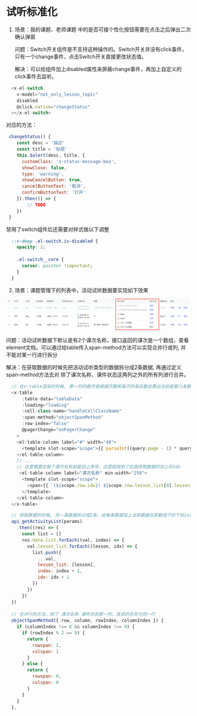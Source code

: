 # 试听标准化

1. 场景：我的课题、老师课题 中的是否可接个性化按钮需要在点击之后弹出二次确认弹窗
   
   问题：Switch开关组件是不支持这种操作的。Switch开关并没有click事件，只有一个change事件，点击Switch开关直接更改状态值。

   解决：可以给组件加上disabled属性来屏蔽change事件，再加上自定义的click事件去监听。

``` javascript
  <x-el-switch
    v-model="not_only_lesson_topic"
    disabled
    @click.native="changeStatus"
  ></x-el-switch>
```
对应的方法：
``` javascript
 changeStatus() {
    const desc = '描述'
    const title = '标题'
    this.$alert(desc, title, {
      customClass: 'x-status-message-box',
      showClose: false,
      type: 'warning',
      showCancelButton: true,
      cancelButtonText: '取消',
      confirmButtonText: '打开'
    }).then(() => {
        // TODO
    })
 }
```
禁用了switch组件后还需要对样式做以下调整
``` css
  ::v-deep .el-switch.is-disabled {
    opacity: 1;

    .el-switch__core {
      cursor: pointer !important;
    }
  }
```
2. 场景：课题管理下的列表中，活动试听数据要实现如下效果

  ![节点](./activity.png)

  问题：活动试听数据下默认是有2个课次名称，接口返回的课次是一个数组，查看element文档，可以通过给table传入span-method方法可以实现合并行或列, 并不能对某一行进行拆分

  解决：在获取数据的时候先把活动试听类型的数据拆分成2条数据, 再通过定义span-method方法去对 除了课次名称、课件状态这两列之外的所有列进行合并。

  ``` javascript
    // 在x-table渲染的时候, 第一列的数字是根据页数和每页的条目数去算出当前是第几条数据的,由于我们是将拿到的数据拆分出来了，所以这里x-table默认的row-index显示是不对的，因此需要将row-index设置为false，自己手动再去计算
    <x-table
        :table-data="tableData"
        :loading="loading"
        :cell-class-name="handleCellClassName"
        :span-method="objectSpanMethod"
        :row-index="false"
        @pagerChange="onPagerChange"
      >
      <el-table-column label="#" width="48">
        <template slot-scope="scope">{{ parseInt((query.page - 1) * query.length + scope.row.index) }}</template>
      </el-table-column>
      // ...
      // 这里需要在每个课次名称前面加上序号，这里就用到了后面获取数据时加上的idx
       <el-table-column label="课次名称" min-width="250">
        <template slot-scope="scope">
          <span>{{ `(${scope.row.idx}) ${scope.row.lesson_list[0].lesson_name}` }}</span>
        </template>
      </el-table-column>
    </x-table>
  ```
  ``` javascript
    // 获取数据的时候, 将一条数据拆分成2条，给每条数据加上当前数据在原数组下的下标index, 以及对应每个课题在数组下的lesson_list里的下标idx
    api_getActivityList(params)
      .then((res) => {
        const list = []
        res.data.list.forEach((val, index) => {
          val.lesson_list.forEach((lesson, idx) => {
            list.push({
              ...val,
              lesson_list: [lesson],
              index: index + 1,
              idx: idx + 1
            })
          })
        })
    })

    // 合并行的方法，除了 课次名称 课件状态那一列，其余的合并为同一行
    objectSpanMethod({ row, column, rowIndex, columnIndex }) {
      if (columnIndex !== 8 && columnIndex !== 9) {
        if (rowIndex % 2 == 0) {
          return {
            rowspan: 2,
            colspan: 1
          }
        } else {
          return {
            rowspan: 0,
            colspan: 0
          }
        }
      }
    }, 
  ```